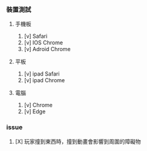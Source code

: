 ### 裝置測試

1. 手機板
    1. [v] Safari
    2. [v] IOS Chrome
    3. [v] Adroid Chrome
2. 平板
    1. [v] ipad Safari
    2. [v] ipad Chrome

3. 電腦
    1. [v] Chrome
    2. [v] Edge

### issue

1. [X] 玩家撞到東西時，撞到動畫會影響到周圍的障礙物